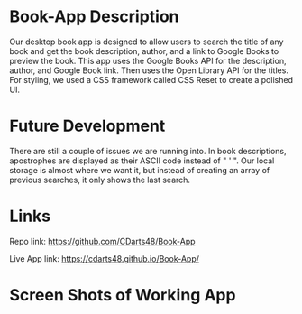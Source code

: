 # Book-App Description

Our desktop book app is designed to allow users to search the title of any book and get the book description, author, and a link to Google Books to preview the book. This app uses the Google Books API for the description, author, and Google Book link. Then uses the Open Library API for the titles. For styling, we used a CSS framework called CSS Reset to create a polished UI. 


# Future Development

There are still a couple of issues we are running into. In book descriptions, apostrophes are displayed as their ASCII code instead of " ' ". Our local storage is almost where we want it, but instead of creating an array of previous searches, it only shows the last search. 



# Links 

Repo link: https://github.com/CDarts48/Book-App

Live App link: https://cdarts48.github.io/Book-App/



# Screen Shots of Working App

